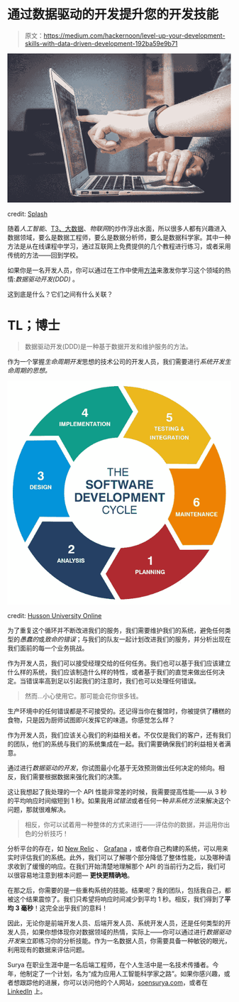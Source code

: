 # 通过数据驱动的开发提升您的开发技能

> 原文：<https://medium.com/hackernoon/level-up-your-development-skills-with-data-driven-development-192ba59e9b71>

![](img/e4e4b69fb653a665810dc5c5eb46719e.png)

credit: [Splash](https://unsplash.com/photos/FlPc9_VocJ4)

随着*人工智能*、[T3、大数据](https://hackernoon.com/tagged/big-data)、*物联网*的炒作浮出水面，所以很多人都有兴趣进入数据领域，要么是数据工程师，要么是数据分析师，要么是数据科学家。其中一种方法是从在线课程中学习，通过互联网上免费提供的几个教程进行练习，或者采用传统的方法——回到学校。

如果你是一名开发人员，你可以通过在工作中使用[方法](https://hackernoon.com/tagged/method)来激发你学习这个领域的热情:*数据驱动开发(DDD)* 。

这到底是什么？它们之间有什么关联？

# TL；博士

> 数据驱动开发(DDD)是一种基于数据开发和维护服务的方法。

作为一个掌握*生命周期开发*思想的技术公司的开发人员，我们需要进行*系统开发生命周期的思想。*

![](img/ad28ea14d8e8aed5e75869722b6c60e3.png)

credit: [Husson University Online](https://online.husson.edu/software-development-cycle/)

为了重复这个循环并不断改进我们的服务，我们需要维护我们的系统，避免任何类型的*愚蠢的*或*致命的错误*；与我们的队友一起计划改进我们的服务，并分析出现在我们面前的每一个业务挑战。

作为开发人员，我们可以接受经理交给的任何任务。我们也可以基于我们应该建立什么样的系统，我们应该制造什么样的特性，或者基于我们的直觉来做出任何决定。当错误率高到足以引起我们的注意时，我们也可以处理任何错误。

> 然而…小心使用它。那可能会花你很多钱。

生产环境中的任何错误都是不可接受的。还记得当你在餐馆时，你被提供了糟糕的食物，只是因为厨师试图即兴发挥它的味道。你感觉怎么样？

作为开发人员，我们应该关心我们的利益相关者。不仅仅是我们的客户，还有我们的团队，他们的系统与我们的系统集成在一起。我们需要确保我们的利益相关者满意。

通过进行*数据驱动的开发*，你试图最小化基于无效预测做出任何决定的倾向。相反，我们需要根据数据来强化我们的决策。

这让我想起了我处理的一个 API 性能非常差的时候，我需要提高性能——从 3 秒的平均响应时间缩短到 1 秒。如果我用*试错法*或者任何一种*非系统方法*来解决这个问题，那就很难解决。

> 相反，你可以试着用一种整体的方式来进行——评估你的数据，并运用你出色的分析技巧！

分析平台的存在，如 [New Relic](https://newrelic.com) 、 [Grafana](https://grafana.com) ，或者你自己构建的系统，可以用来实时评估我们的系统。此外，我们可以了解哪个部分降低了整体性能，以及哪种请求收到了缓慢的响应。在我们开始清楚地理解那个 API 的当前行为之后，我们可以很容易地注意到根本问题— **更快更精确地**。

在那之后，你需要的是一些重构系统的技能。结果呢？我的团队，包括我自己，都被这个结果震惊了。我们只希望将响应时间减少到平均 1 秒。相反，我们得到了**平均** **3 毫秒**！这完全出乎我们的意料！

因此，无论你是前端开发人员、后端开发人员、系统开发人员，还是任何类型的开发人员，如果你想体现你对数据领域的热情，实际上——你可以通过进行*数据驱动开发*来立即练习你的分析技能。作为一名数据人员，你需要具备一种敏锐的眼光，利用现有的数据来评估问题。

Surya 在职业生涯中是一名后端工程师，在个人生活中是一名技术传播者。今年，他制定了一个计划，名为“成为应用人工智能科学家之路”。如果你感兴趣，或者想跟踪他的进展，你可以访问他的个人网站，[soensurya.com](http://soensurya.com)，或者在 [LinkedIn](https://linkedin.com/in/weisurya) 上。